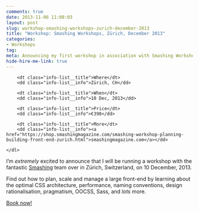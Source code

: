 ```yaml
---
comments: true
date: 2013-11-06 11:08:03
layout: post
slug: workshop-smashing-workshops-zurich-december-2013
title: "Workshop: Smashing Workshops, Zürich, December 2013"
categories:
- Workshops
tag:
meta: Announcing my first workshop in association with Smashing Workshops
hide-hire-me-link: true
---
```


<div class="islet  boxout">
    <dl class="info-list">

        <dt class="info-list__title">Where</dt>
        <dd class="info-list__info">Zürich, CH</dd>

        <dt class="info-list__title">When</dt>
        <dd class="info-list__info">10 Dec, 2013</dd>

        <dt class="info-list__title">Price</dt>
        <dd class="info-list__info">€398</dd>

        <dt class="info-list__title">More</dt>
        <dd class="info-list__info"><a href="https://shop.smashingmagazine.com/smashing-workshop-planning-building-front-end-zurich.html">smashingmagazine.com</a></dd>

    </dl>
</div>

I’m _extremely_ excited to announce that I will be running a workshop with the
fantastic [Smashing](https://shop.smashingmagazine.com/workshops/) team over in
Zürich, Switzerland, on 10 December, 2013.

Find out how to plan, scale and manage a large front-end by learning about the
optimal CSS architecture, performance, naming conventions, design rationalisation,
pragmatism, OOCSS, Sass, and _lots_ more.

<a href="https://shop.smashingmagazine.com/smashing-workshop-planning-building-front-end-zurich.html" class="btn  btn--full  btn--large">Book now!</a>

